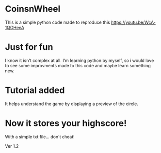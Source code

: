# CoinsnWheel
This is a simple python code made to reproduce this https://youtu.be/WcA-1QOHeeA
# Just for fun
I know it isn't complex at all. I'm learning python by myself, so i would love to see some improvments made to this code and maybe learn something new.
# Tutorial added
It helps understand the game by displaying a preview of the circle. 
# Now it stores your highscore!
With a simple txt file... don't cheat!

Ver 1.2
